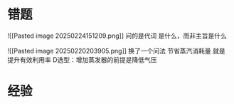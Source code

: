 # 错题

![[Pasted image 20250224151209.png]]
问的是代词 是什么，而非主旨是什么

![[Pasted image 20250220203905.png]]
换了一个问法
节省蒸汽消耗量 就是 提升有效利用率
D选型：增加蒸发器的前提是降低气压

# 经验
